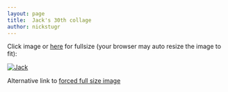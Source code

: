 ```yaml
---
layout: page
title:  Jack's 30th collage
author: nickstugr
---
```


Click image or [here](/assets/jack.png) for fullsize (your browser may auto resize the image to fit):

[![Jack](/assets/jack.png)](/assets/jack.png "Click for fullsize")

Alternative link to [forced full size image](/assets/jack_forcefullsize.html)